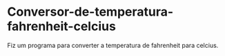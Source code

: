 # Conversor-de-temperatura-fahrenheit-celcius
Fiz um programa para converter a temperatura de fahrenheit para celcius.
